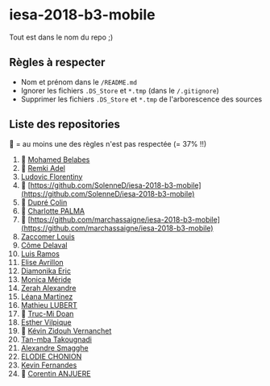 # iesa-2018-b3-mobile

Tout est dans le nom du repo ;)

## Règles à respecter

- Nom et prénom dans le `/README.md`
- Ignorer les fichiers `.DS_Store` et `*.tmp` (dans le `/.gitignore`)
- Supprimer les fichiers `.DS_Store` et `*.tmp` de l'arborescence des sources

## Liste des repositories

:tomato: = au moins une des règles n'est pas respectée (= 37% !!)

1. :tomato: [Mohamed Belabes](https://github.com/edmjesus/iesa-2018-b3-mobile)
1. :tomato: [Remki Adel](https://github.com/Adel-Remki/seiza-iesa-2018-b3-mobile)
1. [Ludovic Florentiny](https://github.com/LudoFlo/seiza-iesa-2018-b3-mobile)
1. :tomato: [https://github.com/SolenneD/iesa-2018-b3-mobile](https://github.com/SolenneD/iesa-2018-b3-mobile)
1. :tomato: [Dupré Colin](https://github.com/DupreC/iesa-2018-b3-mobile)
1. :tomato: [Charlotte PALMA](https://github.com/CharlottePALMA/iesa-2018-b3-mobile)
1. :tomato: [https://github.com/marchassaigne/iesa-2018-b3-mobile](https://github.com/marchassaigne/iesa-2018-b3-mobile)
1. [Zaccomer Louis](https://github.com/Zaccol/seiza-iesa-2018-b3-mobile)
1. [Côme Delaval](https://github.com/comicome/iesa-2018-b3-mobile)
1. [Luis Ramos](https://github.com/LuisADN/iesa-2018-b3-mobile)
1. [Elise Avrillon](https://github.com/eliseavrillon/iesa-2018-b3-mobile)
1. [Diamonika Eric](https://github.com/ericdiamonika/iesa-2018-b3-mobile)
1. [Monica Méride](https://github.com/MonicaMeride/iesa-2018-b3-mobile)
1. [Zerah Alexandre](https://github.com/alexzerah/iesa-2018-b3-mobile)
1. [Léana Martinez](https://github.com/LeanaMartinez/iesa-2018-b3-mobile)
1. [Mathieu LUBERT](https://github.com/MathieuLbt/iesa-2018-b3-mobile)
1. :tomato: [Truc-Mi Doan](https://github.com/trucmi/iesa-2018-b3-mobile)
1. [Esther Vilpique](https://github.com/EstherVlp/iesa-2018-b3-mobile)
1. :tomato: [Kévin Zidouh Vernanchet](https://github.com/kevinZV/iesa-2018-b3-mobile)
1. [Tan-mba Takougnadi](https://github.com/tanmba/iesa-2018-b3-mobile)
1. [Alexandre Smagghe](https://github.com/alex-smg/iesa-2018-b3-mobile)
1. [ELODIE CHONION](https://github.com/Elodie-Chonion/iesa-2018-b3-mobile)
1. [Kevin Fernandes](https://github.com/kevinPfernandes/iesa-2018-b3-mobile)
1. :tomato: [Corentin ANJUERE](https://github.com/CorentinAnjuere/iesa-2018-b3-mobile)
